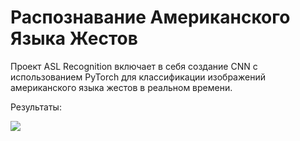 # Распознавание Американского Языка Жестов
Проект ASL Recognition включает в себя создание CNN с использованием PyTorch для классификации изображений американского языка жестов в реальном времени.

Результаты:

![](https://github.com/sula234/ASL_Recognition/blob/main/ASL.gif)
